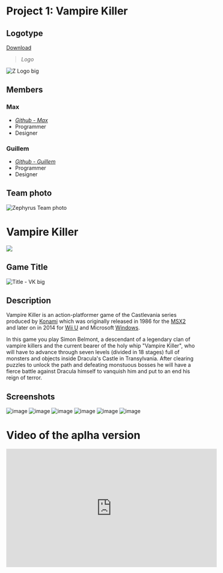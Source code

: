 <script async defer src="https://buttons.github.io/buttons.js"></script>

# **Project 1: Vampire Killer**
## Logotype

<a class="github-button" href="https://github.com/M4xp0w3rg4m3s/Vampire-Killer/releases/tag/v1.0" data-color-scheme="no-preference: dark; light: light; dark: dark;" data-icon="octicon-download" data-size="large" aria-label="Download the alpha version of our tribute on GitHub">Download</a>

> _Logo_

![Z Logo big](https://github.com/M4xp0w3rg4m3s/Vampire-Killer/assets/156011390/05ccbb3a-853a-465d-a3d9-e12ae179ae64)

## Members
### Max
* [*Github - Max*](https://github.com/M4xp0w3rg4m3s)
* Programmer
* Designer

### Guillem
* [*Github - Guillem*](https://github.com/GuillemDev)
* Programmer
* Designer

## Team photo
![Zephyrus Team photo](https://github.com/M4xp0w3rg4m3s/Vampire-Killer/assets/156011390/5d2bedac-e102-4ffd-b7bd-5e43b7c9936b)
# **Vampire Killer**
![](https://i0.wp.com/codigoespagueti.com/wp-content/uploads/2022/07/Castlevania-Que-es-el-Vampire-Killer.jpg)
## Game Title
![Title - VK big](https://github.com/M4xp0w3rg4m3s/Vampire-Killer/assets/156011390/3bd139c6-0e7a-40d3-b2be-b5e8f217f997)
## Description
Vampire Killer is an action-platformer game of the Castlevania series produced by [Konami](https://en.wikipedia.org/wiki/Konami) which was originally released in 1986 for the [MSX2](https://en.wikipedia.org/wiki/MSX) and later on in 2014 for [Wii U](https://en.wikipedia.org/wiki/Wii_U) and Microsoft [Windows](https://en.wikipedia.org/wiki/Microsoft_Windows).

In this game you play Simon Belmont, a descendant of a legendary clan of vampire killers and the current bearer of the holy whip "Vampire Killer", who will have to advance through seven levels (divided in 18 stages) full of monsters and objects inside Dracula's Castle in Transylvania. After clearing puzzles to unlock the path and defeating monstuous bosses he will have a fierce battle against Dracula himself to vanquish him and put to an end his reign of terror. 

## Screenshots
![image](https://github.com/M4xp0w3rg4m3s/Vampire-Killer/assets/156011390/16123f79-5e87-478a-8a93-05f8f705cbf6)
![image](https://github.com/M4xp0w3rg4m3s/Vampire-Killer/assets/156011390/2dd20913-eb90-4818-8c4e-f030ca2bbf79)
![image](https://github.com/M4xp0w3rg4m3s/Vampire-Killer/assets/156011390/a4ac7d9e-b587-4d24-9912-a9e1352f7401)
![image](https://github.com/M4xp0w3rg4m3s/Vampire-Killer/assets/156011390/19d98a92-640d-4b58-b436-9f5a06535f5c)
![image](https://github.com/M4xp0w3rg4m3s/Vampire-Killer/assets/156011390/5ddc56bb-6f33-4d76-b7e0-f13e3411cec0)
![image](https://github.com/M4xp0w3rg4m3s/Vampire-Killer/assets/156011390/83a653ee-7bc4-403b-b0b2-af7bbf30918c)


# **Video of the aplha version**
<iframe width="560" height="315" src="https://www.youtube.com/embed/TM-ENfidVEI?si=qc6ltd1XlKF2acyp" title="YouTube video player" frameborder="0" allow="accelerometer; autoplay; clipboard-write; encrypted-media; gyroscope; picture-in-picture; web-share" referrerpolicy="strict-origin-when-cross-origin" allowfullscreen></iframe>